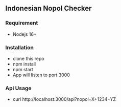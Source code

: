 ## Indonesian Nopol Checker

### Requirement
- Nodejs 16+

### Installation
- clone this repo
- npm install
- npm start
- App will listen to port 3000

### Api Usage
- curl http://localhost:3000/api?nopol=X+1234+YZ